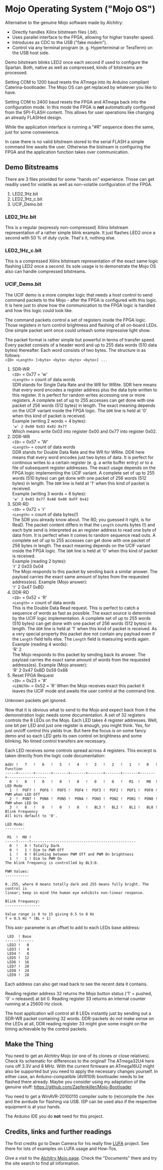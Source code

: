 # Mojo Operating System ("Mojo OS")

Alternative to the genuine Mojo software made by Alchitry:

* Directly handles Xilinx bitstream files (.bit).
* Uses parallel interface to the FPGA, allowing for higher transfer speed.
* Introduces as CDC to the USB ("fake modem").
* Control via any terminal program (e. g. Hyperterminal or TeraTerm) on the
  USB host side.

Demo bitstream blinks LED2 once each second if used to configure the Spartan.
Both, native as well as compressed, kinds of bitstreams are processed.

Setting COM to 1200 baud resets the ATmega into its Arduino compliant
Caterina-bootloader. The Mojo OS can get replaced by whatever you like to have.

Setting COM to 2400 baud resets the FPGA and ATmega back into the configuration
mode. In this mode the FPGA is **not** automatically configured from the
SPI-FLASH content. This allows for user operations like changing an already
FLASHed design.

While the application interface is running a "#R" sequence does
the same, just for some convenience.

In case there is no valid bitstream stored to the serial FLASH a simple command
line awaits the user. Otherwise the bistream is configuring the FPGA and the
application function takes over communication.


## Demo Bitstreams

There are 3 files provided for some "hands on" experience. Those can get readily
used for volatile as well as non-volatile configuration of the FPGA.

1. LED2_1Hz.bit
2. LED2_1Hz_c.bit
3. UCIF_Demo.bit


### LED2_1Hz.bit

This is a regular (expressly non-compressed) Xilinx bitstream representation of
a rather simple blink example. It just flashes LED2 once a second with 50 % of
duty cycle. That's it, nothing else.


### LED2_1Hz_c.bit

This is a compressed Xilinx bitstream representation of the exact same logic
flashing LED2 once a second. Its sole usage is to demonstrate the Mojo OS also
can handle compressed bitstreams.


### UCIF_Demo.bit

The UCIF demo is a more complex logic that needs a host control to send command
packets to the Mojo - after the FPGA is configured with this logic. It is here
just to show how the communication to the FPGA logic is handled and how this
logic could look like.

The command packets control a set of registers inside the FPGA logic. Those
registers in turn control brightness and flashing of all on-board LEDs. One
simple packet sent once could unleash some impressive light show.

The packet format is rather simple but powerful in terms of transfer speed.
Every packet consists of a header word and up to 255 data words (510 data bytes)
thereafter. Each word consists of two bytes. The structure is as follows:  
`<ID> <Length> [<byte> <byte> <byte> <byte>] ...`  

1. SDR-WR  
   `<ID>` = 0x77 = 'w'  
   `<Length>` = count of data words  
   SDR stands for Single Data Rate and the WR for WRite. SDR here means that
   every word encodes a register address plus the data byte written to this
   register. It is perfect for random writes accessing one or more registers.
   A complete set of up to 255 accesses can get done with one packet of 256
   words (512 bytes) in length. The exact meaning depends on the UCIF variant
   inside the FPGA logic. The `DDR` line is held at '0' when this kind of packet
   is received.  
   Example (writing 2 words = 4 bytes):  
   `'w' 2 0x00 0x03 0x02 0x77`  
   Which means write 0x03 into register 0x00 and 0x77 into register 0x02.
2. DDR-WR  
   `<ID>` = 0x57 = 'W'  
   `<Length>` = count of data words  
   DDR stands for Double Data Rate and the WR for WRite. DDR here means that
   every word encodes just two bytes of data. It is perfect for continous writes
   to a certain register (e. g. a write buffer entry) or to a file of subsequent
   register addresses. The exact usage depends on the FPGA logic implementing
   the UCIF variant.
   A complete set of up to 255 words (510 bytes) can get done with one packet of
   256 words (512 bytes) in length. The `DDR` line is held at '1' when this kind
   of packet is received.  
   Example (writing 3 words = 6 bytes):  
   `'w' 3 0x03 0x77 0xA0 0x00 0xFF 0x42`
3. SDR-RD  
   `<ID>` = 0x72 = 'r'  
   `<Length>` = count of data bytes(!)  
   The SDR you already know about. The RD, you guessed it right, is for ReaD.
   The packet content differs in that the `Length` counts bytes (!) and each byte
   send is interpreted as an register address to read one byte of data from.
   It is perfect when it comes to random sequence read outs.
   A complete set of up to 255 accesses can get done with one packet of 256
   bytes in length.
   The exact meaning depends on the UCIF variant inside the FPGA logic.
   The `DDR` line is held at '0' when this kind of packet is received.  
   Example (reading 2 bytes):  
   'r' 2 0x03 0x04  
   The Mojo responds to this packet by sending back a similar answer. The
   payload carries the exact same amount of bytes from the requested address(es).
   Example (Mojo answer):  
   'r' 2 0x47 0xBD
4. DDR-RD  
   `<ID>` = 0x52 = 'R'  
   `<Length>` = count of data words  
   This is the Double Data Read request. This is perfect to catch a sequence of
   words as fast as possible. The exact source is determined by the UCIF logic
   implementation.
   A complete set of up to 255 words (510 bytes) can get done with one packet of
   256 words (512 bytes) in length. The `DDR` line is held at '1' when this kind
   of packet is received.
   As a very special property this packet doe not contain any payload even if
   the `Length` field tells else. The `Length` field is maesuring words again.
   Example (reading 4 words):  
   'R' 2  
   The Mojo responds to this packet by sending back its answer. The payload
   carries the exact same amount of words from the requested address(es).
   Example (Mojo answer):  
   'R' 2 0x47 0xBD 0x59 0x88
5. Reset FPGA Request  
   `<ID>` = 0x23 = '#'  
   `<LENGTH>` = 0x52 = 'R'
   When the Mojo receives exact this packet it leaves the UCIF mode and awaits
   the user control at the command line.

Unknown packets get ignored.

Now that it is obvious what to send to the Mojo and expect back from it the
demonstration logic needs some documentation. A set of 32 registers controls the
8 LEDs on the Mojo. Each LED takes 4 register addresses. Well, one bit per LED
and just one register is enough, you might think. Yes, for just on/off control
this yields true. But here the focus is on some fancy demo and so each LED gets
its own control on brightness and some blinking. No timed control transfers are
necessary.

Each LED receives some controls spread across 4 registers. This excerpt is taken
directly from the logic code documentation:

````
Addr !   7   !   6   !   5   !   4   !   3   !   2   !   1   !   0   ! Function
-----+-------+-------+-------+-------+-------+-------+-------+-------+------------------
  0  !   0   !   0   !   0   !   0   !   0   !   0   !   M1  !   M0  ! LED Mode
  1  !  POF7 !  POF6 !  POF5 !  POF4 !  POF3 !  POF2 !  POF1 !  POF0 ! PWM when LED Off
  2  !  PON7 !  PON6 !  PON5 !  PON4 !  PON3 !  PON2 !  PON1 !  PON0 ! PWM when LED On
  3  !   0   !   0   !   0   !   0   !   BL3 !   BL2 !   BL1 !   BL0 ! Blink Frequency
All bits default to '0'.

LED Mode:
---------

 M1  !  M0 !
-----!-----!------------------------------------------------
  0  !   0 ! Totally Dark
  0  !   1 ! Dim to PWM Off
  1  !   0 ! Blinking between PWM Off and PWM On brightness
  1  !   1 ! Dim to PWM On
The blink frequency is controlled by BL3:0.

PWM Values:
-----------

0..255, where 0 means totally dark and 255 means fully bright. The control is
linear; keep in mind the human eye exhibits non-linear response.

Blink Frequency:
----------------

Value range is 0 to 15 giving 0.5 to 8 Hz
f = 0.5 Hz * (BL + 1)
````
This `Addr` parameter is an offset to add to each LEDs base address:
````
 LED  ! Base
------!------
 LED2 !   0
 LED3 !   4
 LED4 !   8
 LED5 !  12
 LED6 !  16
 LED7 !  20
 LED8 !  24
 LED9 !  28
````

Each address can also get read back to see the recent data it contains.

Reading register address 32 returns the Mojo button status ('1' = pushed, '0' =
released) at bit 0. Reading register 33 returns an internal counter running at a
25600 Hz clock.

The host application will control all 8 LEDs instantly just by sending out a
SDR-WR packet containing 32 words. DDR-packets do not make sense on the LEDs at
all, DDR reading register 33 might give some insight on the timing achievable by
the control packets.


## Make the Thing

You need to get an Alchitry Mojo (or one of its clones or close
relatives). Check its schematic for differences to the original!
The ATmega32U4 here runs off 3.3V and 8 MHz. With the current
firmware an ATmega16U2 might also be supported but you need to
apply the necessary changes yourself.
In either case, an Arduino-compatible (AVR109) bootloader
needs to be flashed there already. Maybe you consider using my
adaptation of the genuine stuff:
https://github.com/Zapfenkiller/Mojo-Bootloader

You need to get a WinAVR-20100110 compiler suite to (re)compile
the .hex and the avrdude for flashing via USB. ISP can be used
also if the respective equipment is at your hands.

The Arduino IDE you do **not** need for this project.


## Credits, links and further readings

The first credits go to Dean Camera for his really fine
[LUFA](http://www.fourwalledcubicle.com/LUFA.php)
project. See there for lots of examples on LUFA usage and How-Tos.

Give a visit to the
[Alchitry Mojo page](https://alchitry.com/products/mojo-v3?_pos=7&_sid=6d2c400a7&_ss=r).
Check the "Documents" there and try the site search to find all information.
